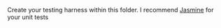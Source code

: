 Create your testing harness within this folder. I recommend [Jasmine](http://pivotal.github.com/jasmine/) for your unit tests